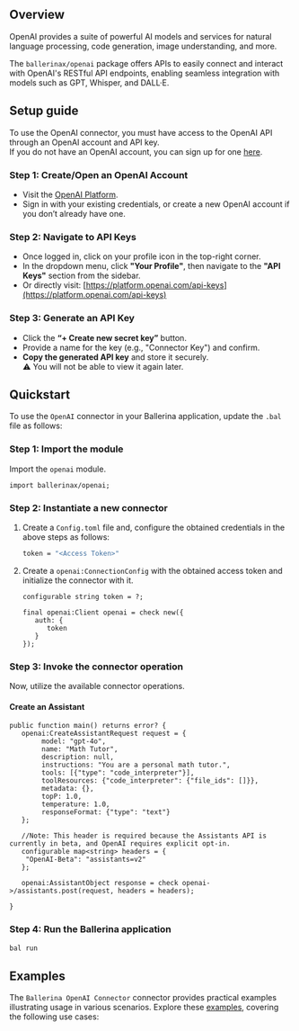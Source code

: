 ## Overview

OpenAI provides a suite of powerful AI models and services for natural language processing, code generation, image understanding, and more.

The `ballerinax/openai` package offers APIs to easily connect and interact with OpenAI's RESTful API endpoints, enabling seamless integration with models such as GPT, Whisper, and DALL·E.


## Setup guide

To use the OpenAI connector, you must have access to the OpenAI API through an OpenAI account and API key.  
If you do not have an OpenAI account, you can sign up for one [here](https://platform.openai.com/signup).


### Step 1: Create/Open an OpenAI Account
- Visit the [OpenAI Platform](https://platform.openai.com/).
- Sign in with your existing credentials, or create a new OpenAI account if you don’t already have one.


### Step 2: Navigate to API Keys
- Once logged in, click on your profile icon in the top-right corner.
- In the dropdown menu, click **"Your Profile"**, then navigate to the **"API Keys"** section from the sidebar. 
- Or directly visit: [https://platform.openai.com/api-keys](https://platform.openai.com/api-keys)


### Step 3: Generate an API Key
- Click the **“+ Create new secret key”** button.
- Provide a name for the key (e.g., "Connector Key") and confirm.
- **Copy the generated API key** and store it securely.  
  ⚠️ You will not be able to view it again later.


## Quickstart
To use the `OpenAI` connector in your Ballerina application, update the `.bal` file as follows:

### Step 1: Import the module

Import the `openai` module.

```ballerina
import ballerinax/openai;
```

### Step 2: Instantiate a new connector

1. Create a `Config.toml` file and, configure the obtained credentials in the above steps as follows:

   ```bash
   token = "<Access Token>"
   ```

2. Create a `openai:ConnectionConfig` with the obtained access token and initialize the connector with it.

   ```ballerina
   configurable string token = ?;

   final openai:Client openai = check new({
      auth: {
         token
      }
   });
   ```

### Step 3: Invoke the connector operation

Now, utilize the available connector operations.

#### Create an Assistant

```ballerina
public function main() returns error? {
   openai:CreateAssistantRequest request = {
        model: "gpt-4o",
        name: "Math Tutor",
        description: null,
        instructions: "You are a personal math tutor.",
        tools: [{"type": "code_interpreter"}],
        toolResources: {"code_interpreter": {"file_ids": []}},
        metadata: {},
        topP: 1.0,
        temperature: 1.0,
        responseFormat: {"type": "text"}
   };

   //Note: This header is required because the Assistants API is currently in beta, and OpenAI requires explicit opt-in.
   configurable map<string> headers = {
    "OpenAI-Beta": "assistants=v2"
   };

   openai:AssistantObject response = check openai->/assistants.post(request, headers = headers);

}
```

### Step 4: Run the Ballerina application

```bash
bal run
```


## Examples

The `Ballerina OpenAI Connector` connector provides practical examples illustrating usage in various scenarios. Explore these [examples](https://github.com/module-ballerinax-openai/tree/main/examples/), covering the following use cases:

